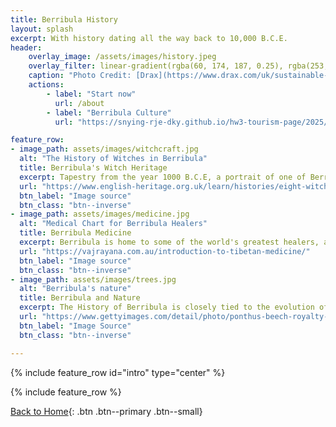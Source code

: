 ```yaml
---
title: Berribula History
layout: splash
excerpt: With history dating all the way back to 10,000 B.C.E.
header: 
    overlay_image: /assets/images/history.jpeg
    overlay_filter: linear-gradient(rgba(60, 174, 187, 0.25), rgba(253, 242, 224, 0.25))
    caption: "Photo Credit: [Drax](https://www.drax.com/uk/sustainable-bioenergy/estonia-catchment-area-analysis/)"
    actions:
        - label: "Start now"
          url: /about
        - label: "Berribula Culture"
          url: "https://snying-rje-dky.github.io/hw3-tourism-page/2025/09/20/Second-Post.html"

feature_row:
- image_path: assets/images/witchcraft.jpg
  alt: "The History of Witches in Berribula"
  title: Berribula's Witch Heritage
  excerpt: Tapestry from the year 1000 B.C.E, a portrait of one of Berribula's pioneers in witchcraft, Ivy Yuljanga
  url: "https://www.english-heritage.org.uk/learn/histories/eight-witchcraft-myths/"
  btn_label: "Image source"
  btn_class: "btn--inverse"
- image_path: assets/images/medicine.jpg
  alt: "Medical Chart for Berribula Healers"
  title: Berribula Medicine
  excerpt: Berribula is home to some of the world's greatest healers, all for the best price...Free!
  url: "https://vajrayana.com.au/introduction-to-tibetan-medicine/"
  btn_label: "Image source"
  btn_class: "btn--inverse"
- image_path: assets/images/trees.jpg 
  alt: "Berribula's nature"
  title: Berribula and Nature
  excerpt: The History of Berribula is closely tied to the evolution of nature, the very root of all magic.
  url: "https://www.gettyimages.com/detail/photo/ponthus-beech-royalty-free-image/167076876"
  btn_label: "Image Source"
  btn_class: "btn--inverse"

---
```



{% include feature_row id="intro" type="center" %}

{% include feature_row %}

[Back to Home](/index.md){: .btn .btn--primary .btn--small}

